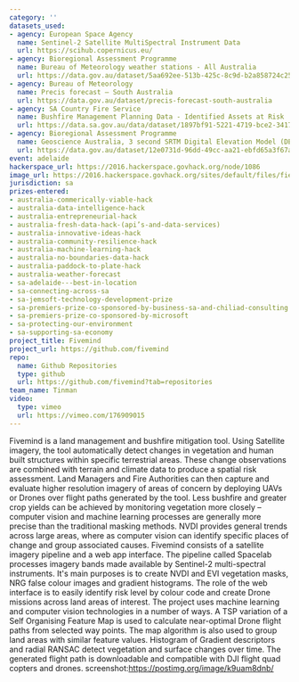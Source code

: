 ```yaml
---
category: ''
datasets_used:
- agency: European Space Agency
  name: Sentinel-2 Satellite MultiSpectral Instrument Data
  url: https://scihub.copernicus.eu/
- agency: Bioregional Assessment Programme
  name: Bureau of Meteorology weather stations - All Australia
  url: https://data.gov.au/dataset/5aa692ee-513b-425c-8c9d-b2a858724c25
- agency: Bureau of Meteorology
  name: Precis forecast – South Australia
  url: https://data.gov.au/dataset/precis-forecast-south-australia
- agency: SA Country Fire Service
  name: Bushfire Management Planning Data - Identified Assets at Risk
  url: https://data.sa.gov.au/data/dataset/1897bf91-5221-4719-bce2-341721a85d51
- agency: Bioregional Assessment Programme
  name: Geoscience Australia, 3 second SRTM Digital Elevation Model (DEM) v01
  url: https://data.gov.au/dataset/12e0731d-96dd-49cc-aa21-ebfd65a3f67a
event: adelaide
hackerspace_url: https://2016.hackerspace.govhack.org/node/1086
image_url: https://2016.hackerspace.govhack.org/sites/default/files/field/image/fivemind_0.png
jurisdiction: sa
prizes-entered:
- australia-commerically-viable-hack
- australia-data-intelligence-hack
- australia-entrepreneurial-hack
- australia-fresh-data-hack-(api’s-and-data-services)
- australia-innovative-ideas-hack
- australia-community-resilience-hack
- australia-machine-learning-hack
- australia-no-boundaries-data-hack
- australia-paddock-to-plate-hack
- australia-weather-forecast
- sa-adelaide---best-in-location
- sa-connecting-across-sa
- sa-jemsoft-technology-development-prize
- sa-premiers-prize-co-sponsored-by-business-sa-and-chiliad-consulting
- sa-premiers-prize-co-sponsored-by-microsoft
- sa-protecting-our-environment
- sa-supporting-sa-economy
project_title: Fivemind
project_url: https://github.com/fivemind
repo:
  name: Github Repositories
  type: github
  url: https://github.com/fivemind?tab=repositories
team_name: Tinman
video:
  type: vimeo
  url: https://vimeo.com/176909015
---
```


Fivemind is a land management and bushfire mitigation tool. Using Satellite imagery, the tool automatically detect changes in vegetation and human built structures within specific terrestrial areas. These change observations are combined with terrain and climate data to produce a spatial risk assessment. Land Managers and Fire Authorities can then capture and evaluate higher resolution imagery of areas of concern by deploying UAVs or Drones over flight paths generated by the tool.
Less bushfire and greater crop yields can be achieved by monitoring vegetation more closely – computer vision and machine learning processes are generally more precise than the traditional masking methods. NVDI provides general trends across large areas, where as computer vision can identify specific places of change and group associated causes.
Fivemind consists of a satellite imagery pipeline and a web app interface. The pipeline called Spacelab processes imagery bands made available by Sentinel-2 multi-spectral instruments. It's main purposes is to create NVDI and EVI vegetation masks, NRG false colour images and gradient histograms. The role of the web interface is to easily identify risk level by colour code and create Drone missions across land areas of interest.
The project uses machine learning and computer vision technologies in a number of ways. A TSP variation of a Self Organising Feature Map is used to calculate near-optimal Drone flight paths from selected way points. The map algorithm is also used to group land areas with similar feature values. Histogram of Gradient descriptors and radial RANSAC detect vegetation and surface changes over time.
The generated flight path is downloadable and compatible with DJI flight quad copters and drones.
screenshot:https://postimg.org/image/k9uam8dnb/